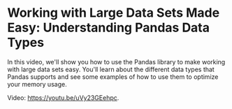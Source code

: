 # Working with Large Data Sets Made Easy: Understanding Pandas Data Types

In this video, we'll show you how to use the Pandas library to make working with large data sets easy. You'll learn about the different data types that Pandas supports and see some examples of how to use them to optimize your memory usage.

Video: https://youtu.be/uVy23GEehpc.
